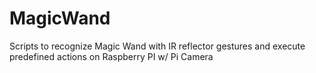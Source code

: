 # MagicWand
Scripts to recognize Magic Wand with IR reflector gestures and execute predefined actions on Raspberry PI w/ Pi Camera
